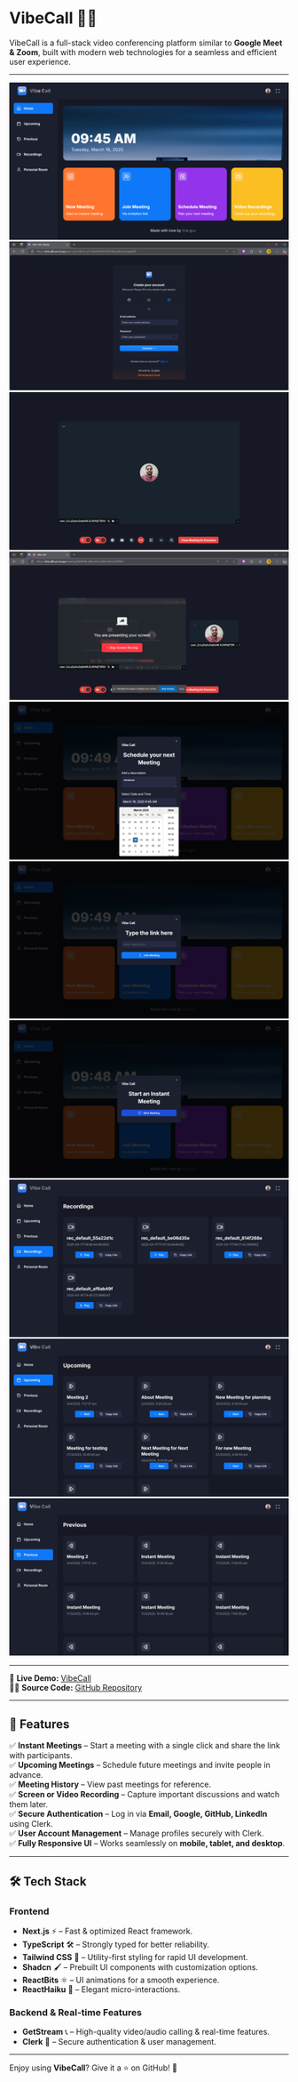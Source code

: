# VibeCall 🎥🚀

VibeCall is a full-stack video conferencing platform similar to **Google Meet & Zoom**, built with modern web technologies for a seamless and efficient user experience. 

---

<img className="flex justify-center items-center" src='./Screenshots/landing page.png' />
<img className="flex justify-center items-center" src='./Screenshots/sign up_in page.png' />
<img className="flex justify-center items-center" src='./Screenshots/meeting view.png' />
<img className="flex justify-center items-center" src='./Screenshots/screen sharing.png' />
<img className="flex justify-center items-center" src='./Screenshots/schedule meeting.png' />
<img className="flex justify-center items-center" src='./Screenshots/join meeting.png' />
<img className="flex justify-center items-center" src='./Screenshots/instant meeting.png' />
<img className="flex justify-center items-center" src='./Screenshots/recordings.png' />
<img className="flex justify-center items-center" src='./Screenshots/future meetings.png' />
<img className="flex justify-center items-center" src='./Screenshots/past meetings.png' />

---

🔗 **Live Demo:** [VibeCall](https://vibecalll.vercel.app/)  
👨‍💻 **Source Code:** [GitHub Repository](https://github.com/Coding1610/Next.js/tree/main/vibecall)  

---

## 🌟 Features

✅ **Instant Meetings** – Start a meeting with a single click and share the link with participants.  
✅ **Upcoming Meetings** – Schedule future meetings and invite people in advance.  
✅ **Meeting History** – View past meetings for reference.  
✅ **Screen or Video Recording** – Capture important discussions and watch them later.  
✅ **Secure Authentication** – Log in via **Email, Google, GitHub, LinkedIn** using Clerk.  
✅ **User Account Management** – Manage profiles securely with Clerk.  
✅ **Fully Responsive UI** – Works seamlessly on **mobile, tablet, and desktop**.  

---

## 🛠️ Tech Stack

### **Frontend**
- **Next.js** ⚡ – Fast & optimized React framework.
- **TypeScript** 🛠️ – Strongly typed for better reliability.
- **Tailwind CSS** 🎨 – Utility-first styling for rapid UI development.
- **Shadcn** 🖌️ – Prebuilt UI components with customization options.
- **ReactBits** ⚛️ – UI animations for a smooth experience.
- **ReactHaiku** 💫 – Elegant micro-interactions.

### **Backend & Real-time Features**
- **GetStream** 📞 – High-quality video/audio calling & real-time features.
- **Clerk** 🔐 – Secure authentication & user management.

---

Enjoy using **VibeCall**? Give it a ⭐ on GitHub! 🚀
